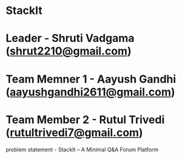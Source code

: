 # StackIt 
# Leader - Shruti Vadgama (shrut2210@gmail.com)
# Team Memner 1 - Aayush Gandhi (aayushgandhi2611@gmail.com)
# Team Member 2 - Rutul Trivedi (rutultrivedi7@gmail.com)

problem statement - StackIt – A Minimal Q&A Forum Platform
